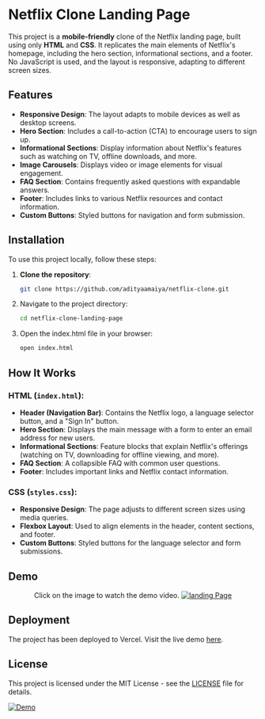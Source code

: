 # Netflix Clone Landing Page

This project is a **mobile-friendly** clone of the Netflix landing page, built using only **HTML** and **CSS**. It replicates the main elements of Netflix's homepage, including the hero section, informational sections, and a footer. No JavaScript is used, and the layout is responsive, adapting to different screen sizes.

## Features

- **Responsive Design**: The layout adapts to mobile devices as well as desktop screens.
- **Hero Section**: Includes a call-to-action (CTA) to encourage users to sign up.
- **Informational Sections**: Display information about Netflix's features such as watching on TV, offline downloads, and more.
- **Image Carousels**: Displays video or image elements for visual engagement.
- **FAQ Section**: Contains frequently asked questions with expandable answers.
- **Footer**: Includes links to various Netflix resources and contact information.
- **Custom Buttons**: Styled buttons for navigation and form submission.

## Installation

To use this project locally, follow these steps:

1. **Clone the repository**:

   ```bash
   git clone https://github.com/adityaamaiya/netflix-clone.git
   ```

2. Navigate to the project directory:

   ```bash
   cd netflix-clone-landing-page
   ```

3. Open the index.html file in your browser:

   ```bash
   open index.html
   ```

## How It Works

### HTML (`index.html`):

- **Header (Navigation Bar)**: Contains the Netflix logo, a language selector button, and a "Sign In" button.
- **Hero Section**: Displays the main message with a form to enter an email address for new users.
- **Informational Sections**: Feature blocks that explain Netflix's offerings (watching on TV, downloading for offline viewing, and more).
- **FAQ Section**: A collapsible FAQ with common user questions.
- **Footer**: Includes important links and Netflix contact information.

### CSS (`styles.css`):

- **Responsive Design**: The page adjusts to different screen sizes using media queries.
- **Flexbox Layout**: Used to align elements in the header, content sections, and footer.
- **Custom Buttons**: Styled buttons for the language selector and form submissions.

## Demo

<p align="center">
   Click on the image to watch the demo video.
  <a href="https://youtu.be/xIu_E_vqC7E">
  <img src="https://i.imgur.com/64jhqbj.png" alt="landing Page" />
  </a>
</p>

## Deployment

The project has been deployed to Vercel. Visit the live demo [here](https://nflix-clone-ten-rouge.vercel.app/).

## License

This project is licensed under the MIT License - see the [LICENSE](LICENSE) file for details.

[![Demo](https://i.imgur.com/64jhqbj.png)](https://youtu.be/xIu_E_vqC7E)